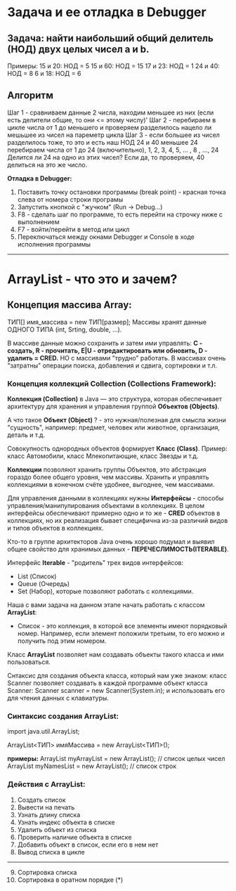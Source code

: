 # Задача и ее отладка в Debugger
## Задача: найти наибольший общий делитель (НОД) двух целых чисел a и b.
Примеры:
15 и 20: НОД = 5
15 и 60: НОД = 15
17 и 23: НОД = 1
24 и 40: НОД = 8
6 и 18: НОД = 6

## Алгоритм
Шаг 1 - сравниваем данные 2 числа, находим меньшее из них (если есть делители общие, то они <= этому числу)'
Шаг 2 - перебираем в цикле числа от 1 до меньшего и проверяем разделилось нацело ли мешьшее из чисел на пареметр цикла
Шаг 3 - если большее из чисел разделилось тоже, то это и есть наш НОД
24 и 40
меньшее 24
перебираем числа от 1 до 24 (включительно), 1, 2, 3, 4, 5, ... , 8 , ..., 24 
Делится ли 24 на одно из этих чисел? Если да, то проверяем, 40 делиться на это же число.

**Отладка в Debugger:**
1. Поставить точку остановки программы (break point) - красная точка слева от номера строки програмы
2. Запустить кнопкой с "жучком" (Run -> Debug...)
3. F8 - сделать шаг по программе, то есть перейти на строчку ниже с выполнением
4. F7 - войти/перейти в метод или цикл
5. Переключаться между окнами Debugger и Console в ходе исполнения программы











________________________________________________

# ArrayList - что это и зачем?
## Концепция массива Array:
ТИП[] имя_массива = new ТИП[размер];
Массивы хранят данные ОДНОГО ТИПА (int, Srting, double, ...).

В массиве данные можно сохранить и затем ими управлять:
**C - создать, R - прочитать, E|U - отредактировать или обновить, D - удалить = CRED.**
НО с массивами "трудно" работать. В массивах очень "затратны" операции
поиска, добавления и сдвига, сортировки и т.л.

### Концепция коллекций Collection (Collections Framework):
**Коллекция (Collection)** в Java — это структура, которая обеспечивает
архитектуру для хранения и управления группой **Объектов (Objects)**.

А что такое **Объект (Object)** ? - это нужная/полезная для смысла жизни "сущность", например:
предмет, человек или животное, организация, деталь и т.д.

Совокупность однородных объектов формирует **Класс (Class)**.
Пример: класс Автомобили, класс Млекопитающие, класс Звезды и т.д.

**Коллекции** позволяют хранить группы Объектов, это абстракция гораздо более общего уровня,
чем массивы. Хранить и управлять коллекциями в конечном счёте удобнее, выгоднее, чем массивами.

Для управления данными в коллекциях нужны **Интерфейсы** - способы управления/манипулирования
объектами в коллекциях. В целом интерфейсы обеспечивают примерно одно и то же - **CRED** объектов
в коллекциях, но их реализация бывает специфична из-за различий видов и типов объектов в коллекциях.

Кто-то в группе архитекторов Java очень хорошо подумал и выявил общее свойство
для хранимых данных - **ПЕРЕЧЕСЛИМОСТЬ(ITERABLE)**.

Интерфейс **Iterable** - "родитель" трех видов интерфейсов:
- List (Список)
- Queue (Очередь)
- Set (Набор),
  которые позволяют работать с коллекциями.

Наша с вами задача на данном этапе начать работать с классом **ArrayList**:
* Список - это коллекция, в которой все элементы имеют порядковый номер.
  Например, если элемент положили третьим, то его можно и получить под этим номером.

Класс **ArrayList** позволяет нам создавать объекты такого класса и ими пользоваться.

Снтаксис для создания объекта класса, который нам уже знаком:
класс Scanner позволяет создавать в каждой программе объект класса Scanner:
Scanner scanner = new Scanner(System.in);
и использовать его для чтения данных с клавиатуры.

### Синтаксис создания ArrayList:
import java.util.ArrayList;

ArrayList<ТИП> имяМассива = new ArrayList<ТИП>();

**примеры:**
ArrayList<int> myArrayList = new ArrayList<int>(); // список целых чисел
ArrayList<String> myNamesList = new ArrayList<String>(); // список строк

### Действия с ArrayList:
1. Создать список
2. Вывести на печать
3. Узнать длину списка
4. Узнать индекс объекта в списке
5. Удалить объект из списка
6. Проверить наличие объекта в списке
7. Добавить объект в список, если его в нем нет
8. Вывод списка в цикле
________________________________________
9. Сортировка списка
10. Сортировка в оратном порядке (*)

